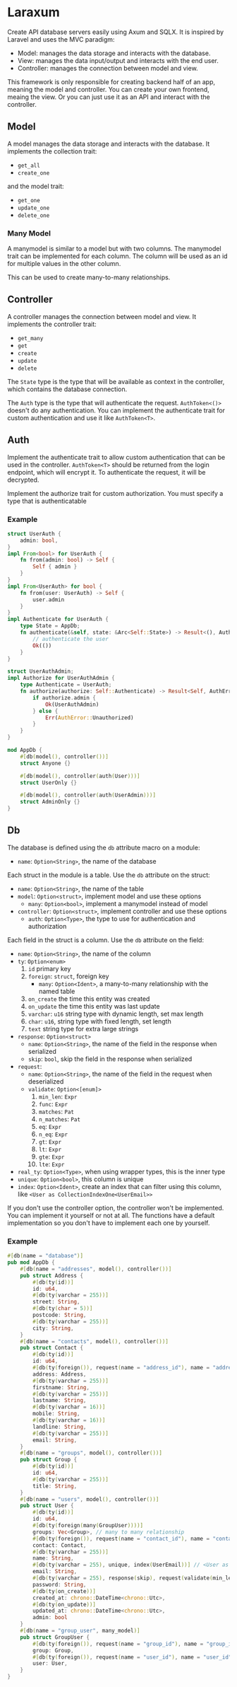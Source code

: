 # Laraxum

Create API database servers easily using Axum and SQLX.
It is inspired by Laravel and uses the MVC paradigm:

- Model: manages the data storage and interacts with the database.
- View: manages the data input/output and interacts with the end user.
- Controller: manages the connection between model and view.

This framework is only responsible for creating backend half of an app,
meaning the model and controller.
You can create your own frontend, meaing the view.
Or you can just use it as an API and interact with the controller.

## Model

A model manages the data storage and interacts with the database.
It implements the collection trait:

- `get_all`
- `create_one`

and the model trait:

- `get_one`
- `update_one`
- `delete_one`

### Many Model

A manymodel is similar to a model but with two columns.
The manymodel trait can be implemented for each column.
The column will be used as an id for multiple values in the other column.

This can be used to create many-to-many relationships.

## Controller

A controller manages the connection between model and view.
It implements the controller trait:

- `get_many`
- `get`
- `create`
- `update`
- `delete`

The `State` type is the type that will be available as context in the controller,
which contains the database connection.

The `Auth` type is the type that will authenticate the request.
`AuthToken<()>` doesn't do any authentication.
You can implement the authenticate trait for custom authentication and use it like `AuthToken<T>`.

## Auth

Implement the authenticate trait to allow custom authentication that can be used in the controller.
`AuthToken<T>` should be returned from the login endpoint, which will encrypt it.
To authenticate the request, it will be decrypted.

Implement the authorize trait for custom authorization.
You must specify a type that is authenticatable

### Example

```rs
struct UserAuth {
    admin: bool,
}
impl From<bool> for UserAuth {
    fn from(admin: bool) -> Self {
        Self { admin }
    }
}
impl From<UserAuth> for bool {
    fn from(user: UserAuth) -> Self {
        user.admin
    }
}
impl Authenticate for UserAuth {
    type State = AppDb;
    fn authenticate(&self, state: &Arc<Self::State>) -> Result<(), AuthError> {
        // authenticate the user
        Ok(())
    }
}

struct UserAuthAdmin;
impl Authorize for UserAuthAdmin {
    type Authenticate = UserAuth;
    fn authorize(authorize: Self::Authenticate) -> Result<Self, AuthError> {
        if authorize.admin {
            Ok(UserAuthAdmin)
        } else {
            Err(AuthError::Unauthorized)
        }
    }
}

mod AppDb {
    #[db(model(), controller())]
    struct Anyone {}

    #[db(model(), controller(auth(User)))]
    struct UserOnly {}

    #[db(model(), controller(auth(UserAdmin)))]
    struct AdminOnly {}
}
```

## Db

The database is defined using the `db` attribute macro on a module:

- `name`: `Option<String>`, the name of the database

Each struct in the module is a table. Use the `db` attribute on the struct:

- `name`: `Option<String>`, the name of the table
- `model`: `Option<struct>`, implement model and use these options
  - `many`: `Option<bool>`, implement a manymodel instead of model
- `controller`: `Option<struct>`, implement controller and use these options
  - `auth`: `Option<Type>`, the type to use for authentication and authorization

Each field in the struct is a column. Use the `db` attribute on the field:

- `name`: `Option<String>`, the name of the column
- `ty`: `Option<enum>`
    1. `id` primary key
    2. `foreign`: `struct`, foreign key
        - `many`: `Option<Ident>`, a many-to-many relationship with the named table
    3. `on_create` the time this entity was created
    4. `on_update` the time this entity was last update
    5. `varchar`: `u16` string type with dynamic length, set max length
    6. `char`: `u16`, string type with fixed length, set length
    7. `text` string type for extra large strings
- `response`: `Option<struct>`
  - `name`: `Option<String>`, the name of the field in the response when serialized
  - `skip`: `bool`, skip the field in the response when serialized
- `request`:
  - `name`: `Option<String>`, the name of the field in the request when deserialized
  - `validate`: `Option<[enum]>`
    1. `min_len`: `Expr`
    2. `func`: `Expr`
    3. `matches`: `Pat`
    4. `n_matches`: `Pat`
    5. `eq`: `Expr`
    6. `n_eq`: `Expr`
    7. `gt`: `Expr`
    8. `lt`: `Expr`
    9. `gte`: `Expr`
    10. `lte`: `Expr`
- `real_ty`: `Option<Type>`, when using wrapper types, this is the inner type
- `unique`: `Option<bool>`, this column is unique
- `index`: `Option<Ident>`, create an index that can filter using this column, like `<User as CollectionIndexOne<UserEmail>>`

If you don't use the controller option, the controller won't be implemented.
You can implement it yourself or not at all.
The functions have a default implementation so you don't have to implement each one by yourself.

### Example

```rs
#[db(name = "database")]
pub mod AppDb {
    #[db(name = "addresses", model(), controller())]
    pub struct Address {
        #[db(ty(id))]
        id: u64,
        #[db(ty(varchar = 255))]
        street: String,
        #[db(ty(char = 5))]
        postcode: String,
        #[db(ty(varchar = 255))]
        city: String,
    }
    #[db(name = "contacts", model(), controller())]
    pub struct Contact {
        #[db(ty(id))]
        id: u64,
        #[db(ty(foreign()), request(name = "address_id"), name = "address_id")]
        address: Address,
        #[db(ty(varchar = 255))]
        firstname: String,
        #[db(ty(varchar = 255))]
        lastname: String,
        #[db(ty(varchar = 16))]
        mobile: String,
        #[db(ty(varchar = 16))]
        landline: String,
        #[db(ty(varchar = 255))]
        email: String,
    }
    #[db(name = "groups", model(), controller())]
    pub struct Group {
        #[db(ty(id))]
        id: u64,
        #[db(ty(varchar = 255))]
        title: String,
    }
    #[db(name = "users", model(), controller())]
    pub struct User {
        #[db(ty(id))]
        id: u64,
        #[db(ty(foreign(many(GroupUser))))]
        groups: Vec<Group>, // many to many relationship
        #[db(ty(foreign()), request(name = "contact_id"), name = "contact_id")]
        contact: Contact,
        #[db(ty(varchar = 255))]
        name: String,
        #[db(ty(varchar = 255), unique, index(UserEmail))] // <User as CollectionIndexOne<UserEmail>>
        email: String,
        #[db(ty(varchar = 255), response(skip), request(validate(min_len(12))))]
        password: String,
        #[db(ty(on_create))]
        created_at: chrono::DateTime<chrono::Utc>,
        #[db(ty(on_update))]
        updated_at: chrono::DateTime<chrono::Utc>,
        admin: bool
    }
    #[db(name = "group_user", many_model)]
    pub struct GroupUser {
        #[db(ty(foreign()), request(name = "group_id"), name = "group_id")]
        group: Group,
        #[db(ty(foreign()), request(name = "user_id"), name = "user_id")]
        user: User,
    }
}
```
